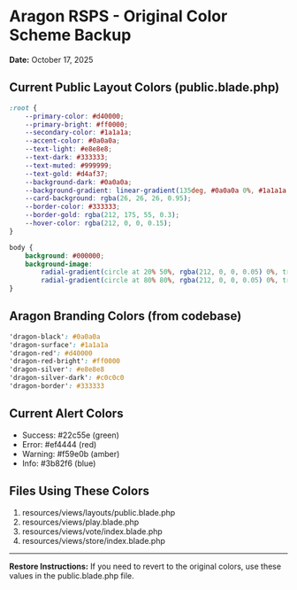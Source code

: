 # Aragon RSPS - Original Color Scheme Backup

**Date:** October 17, 2025

## Current Public Layout Colors (public.blade.php)

```css
:root {
    --primary-color: #d40000;
    --primary-bright: #ff0000;
    --secondary-color: #1a1a1a;
    --accent-color: #0a0a0a;
    --text-light: #e8e8e8;
    --text-dark: #333333;
    --text-muted: #999999;
    --text-gold: #d4af37;
    --background-dark: #0a0a0a;
    --background-gradient: linear-gradient(135deg, #0a0a0a 0%, #1a1a1a 100%);
    --card-background: rgba(26, 26, 26, 0.95);
    --border-color: #333333;
    --border-gold: rgba(212, 175, 55, 0.3);
    --hover-color: rgba(212, 0, 0, 0.15);
}

body {
    background: #000000;
    background-image: 
        radial-gradient(circle at 20% 50%, rgba(212, 0, 0, 0.05) 0%, transparent 50%),
        radial-gradient(circle at 80% 80%, rgba(212, 0, 0, 0.05) 0%, transparent 50%);
}
```

## Aragon Branding Colors (from codebase)

```css
'dragon-black': #0a0a0a
'dragon-surface': #1a1a1a
'dragon-red': #d40000
'dragon-red-bright': #ff0000
'dragon-silver': #e8e8e8
'dragon-silver-dark': #c0c0c0
'dragon-border': #333333
```

## Current Alert Colors

- Success: #22c55e (green)
- Error: #ef4444 (red)
- Warning: #f59e0b (amber)
- Info: #3b82f6 (blue)

## Files Using These Colors

1. resources/views/layouts/public.blade.php
2. resources/views/play.blade.php
3. resources/views/vote/index.blade.php
4. resources/views/store/index.blade.php

---

**Restore Instructions:**
If you need to revert to the original colors, use these values in the public.blade.php file.
